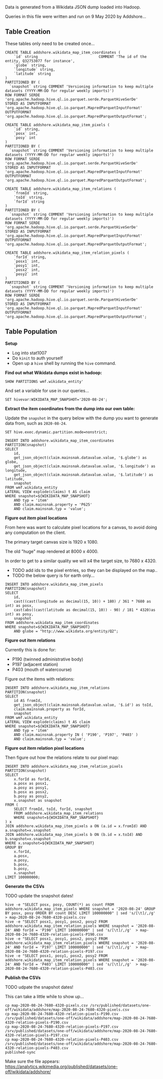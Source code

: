 Data is generated from a Wikidata JSON dump loaded into Hadoop.

Queries in this file were written and run on 9 May 2020 by Addshore...

## Table Creation

These tables only need to be created once...

```
CREATE TABLE addshore.wikidata_map_item_coordinates (
    `id` string                            COMMENT 'The id of the entity, Q32753077 for instance',
    `globe` string,
    `longitude` string,
    `latitude` string
)
PARTITIONED BY (
  `snapshot` string COMMENT 'Versioning information to keep multiple datasets (YYYY-MM-DD for regular weekly imports)')
ROW FORMAT SERDE 'org.apache.hadoop.hive.ql.io.parquet.serde.ParquetHiveSerDe'
STORED AS INPUTFORMAT 'org.apache.hadoop.hive.ql.io.parquet.MapredParquetInputFormat'
OUTPUTFORMAT 'org.apache.hadoop.hive.ql.io.parquet.MapredParquetOutputFormat';

CREATE TABLE addshore.wikidata_map_item_pixels (
    `id` string,
    `posx` int,
    `posy` int
)
PARTITIONED BY (
  `snapshot` string COMMENT 'Versioning information to keep multiple datasets (YYYY-MM-DD for regular weekly imports)')
ROW FORMAT SERDE 'org.apache.hadoop.hive.ql.io.parquet.serde.ParquetHiveSerDe'
STORED AS INPUTFORMAT 'org.apache.hadoop.hive.ql.io.parquet.MapredParquetInputFormat'
OUTPUTFORMAT 'org.apache.hadoop.hive.ql.io.parquet.MapredParquetOutputFormat';

CREATE TABLE addshore.wikidata_map_item_relations (
    `fromId` string,
    `toId` string,
    `forId` string
)
PARTITIONED BY (
  `snapshot` string COMMENT 'Versioning information to keep multiple datasets (YYYY-MM-DD for regular weekly imports)')
ROW FORMAT SERDE 'org.apache.hadoop.hive.ql.io.parquet.serde.ParquetHiveSerDe'
STORED AS INPUTFORMAT 'org.apache.hadoop.hive.ql.io.parquet.MapredParquetInputFormat'
OUTPUTFORMAT 'org.apache.hadoop.hive.ql.io.parquet.MapredParquetOutputFormat';

CREATE TABLE addshore.wikidata_map_item_relation_pixels (
    `forId` string,
    `posx1` int,
    `posy1` int,
    `posx2` int,
    `posy2` int
)
PARTITIONED BY (
  `snapshot` string COMMENT 'Versioning information to keep multiple datasets (YYYY-MM-DD for regular weekly imports)')
ROW FORMAT SERDE 'org.apache.hadoop.hive.ql.io.parquet.serde.ParquetHiveSerDe'
STORED AS INPUTFORMAT 'org.apache.hadoop.hive.ql.io.parquet.MapredParquetInputFormat'
OUTPUTFORMAT 'org.apache.hadoop.hive.ql.io.parquet.MapredParquetOutputFormat';
```

## Table Population

**Setup**

- Log into stat1007
- Do `kinit` to auth yourself
- Open up a `hive` shell by running the `hive` command.

**Find out what Wikidata dumps exist in hadoop:**

`SHOW PARTITIONS wmf.wikidata_entity'`

And set a variable for use in our queries...

`SET hivevar:WIKIDATA_MAP_SNAPSHOT='2020-08-24';`

**Extract the item coordinates from the dump into our own table:**

Update the `snapshot` in the query below with the dump you want to generate data from, such as `2020-08-24`.

```
SET hive.exec.dynamic.partition.mode=nonstrict;

INSERT INTO addshore.wikidata_map_item_coordinates
PARTITION(snapshot)
SELECT
    id,
    get_json_object(claim.mainsnak.datavalue.value, '$.globe') as globe,
    get_json_object(claim.mainsnak.datavalue.value, '$.longitude') as longitude,
    get_json_object(claim.mainsnak.datavalue.value, '$.latitude') as latitude,
    snapshot
FROM wmf.wikidata_entity
LATERAL VIEW explode(claims) t AS claim
WHERE snapshot=${WIKIDATA_MAP_SNAPSHOT}
    AND typ = 'item'
    AND claim.mainsnak.property = 'P625'
    AND claim.mainsnak.typ = 'value';
```

**Figure out item pixel locations**

From here was want to calculate pixel locations for a canvas, to avoid doing any computation on the client.

The primary target canvas size is 1920 x 1080.

The old "huge" map rendered at 8000 x 4000.

In order to get to a similar quality we will x4 the target size, to 7680 x 4320.

 - TODO add ids to the pixel entries, so they can be displayed on the map..
 - TODO the below query is for earth only...

```
INSERT INTO addshore.wikidata_map_item_pixels
PARTITION(snapshot)
SELECT
    id, 
    cast((cast(longitude as decimal(15, 10)) + 180) / 361 * 7680 as int) as posx,
    cast(abs((cast(latitude as decimal(15, 10)) - 90) / 181 * 4320)as int) as posy,
    snapshot
FROM addshore.wikidata_map_item_coordinates
WHERE snapshot=${WIKIDATA_MAP_SNAPSHOT}
    AND globe = "http://www.wikidata.org/entity/Q2";
```

**Figure out item relations**

Currently this is done for:
 - P190 (twinned administrative body)
 - P197 (adjacent station)
 - P403 (mouth of watercourse)

Figure out the items with relations:
```
INSERT INTO addshore.wikidata_map_item_relations
PARTITION(snapshot)
SELECT
    id AS fromId,
    get_json_object(claim.mainsnak.datavalue.value, '$.id') as toId,
    claim.mainsnak.property as forId,
    snapshot
FROM wmf.wikidata_entity
LATERAL VIEW explode(claims) t AS claim
WHERE snapshot=${WIKIDATA_MAP_SNAPSHOT}
    AND typ = 'item'
    AND claim.mainsnak.property IN ( 'P190', 'P197', 'P403' )
    AND claim.mainsnak.typ = 'value';
```

**Figure out item relation pixel locations**

Then figure out how the relations relate to our pixel map:
```
INSERT INTO addshore.wikidata_map_item_relation_pixels
PARTITION(snapshot)
SELECT
    x.forId as forId,
    a.posx as posx1,
    a.posy as posy1,
    b.posx as posx2,
    b.posy as posy2,
    x.snapshot as snapshot
FROM (
    SELECT fromId, toId, forId, snapshot
    FROM addshore.wikidata_map_item_relations
    WHERE snapshot=${WIKIDATA_MAP_SNAPSHOT}
) x
JOIN addshore.wikidata_map_item_pixels a ON (a.id = x.fromId) AND a.snapshot=x.snapshot
JOIN addshore.wikidata_map_item_pixels b ON (b.id = x.toId) AND b.snapshot=x.snapshot
WHERE x.snapshot=${WIKIDATA_MAP_SNAPSHOT}
GROUP BY
    x.forId,
    a.posx,
    a.posy,
    b.posx,
    b.posy,
    x.snapshot
LIMIT 100000000;
```

**Generate the CSVs**

TODO update the snapshot dates!

```
hive -e "SELECT posx, posy, COUNT(*) as count FROM addshore.wikidata_map_item_pixels WHERE snapshot = '2020-08-24' GROUP BY posx, posy ORDER BY count DESC LIMIT 100000000" | sed 's/[\t]/,/g'  > map-2020-08-24-7680-4320-pixels.csv
hive -e "SELECT posx1, posy1, posx2, posy2 FROM addshore.wikidata_map_item_relation_pixels WHERE snapshot = '2020-08-24' AND forId = 'P190' LIMIT 100000000" | sed 's/[\t]/,/g'  > map-2020-08-24-7680-4320-relation-pixels-P190.csv
hive -e "SELECT posx1, posy1, posx2, posy2 FROM addshore.wikidata_map_item_relation_pixels WHERE snapshot = '2020-08-24' AND forId = 'P197' LIMIT 100000000" | sed 's/[\t]/,/g'  > map-2020-08-24-7680-4320-relation-pixels-P197.csv
hive -e "SELECT posx1, posy1, posx2, posy2 FROM addshore.wikidata_map_item_relation_pixels WHERE snapshot = '2020-08-24' AND forId = 'P403' LIMIT 100000000" | sed 's/[\t]/,/g'  > map-2020-08-24-7680-4320-relation-pixels-P403.csv
```

**Publish the CSVs**

TODO udpate the snapshot dates!

This can take a little while to show up...

```
cp map-2020-08-24-7680-4320-pixels.csv /srv/published/datasets/one-off/wikidata/addshore/map-2020-08-24-7680-4320-pixels.csv
cp map-2020-08-24-7680-4320-relation-pixels-P190.csv /srv/published/datasets/one-off/wikidata/addshore/map-2020-08-24-7680-4320-relation-pixels-P190.csv 
cp map-2020-08-24-7680-4320-relation-pixels-P197.csv /srv/published/datasets/one-off/wikidata/addshore/map-2020-08-24-7680-4320-relation-pixels-P197.csv 
cp map-2020-08-24-7680-4320-relation-pixels-P403.csv /srv/published/datasets/one-off/wikidata/addshore/map-2020-08-24-7680-4320-relation-pixels-P403.csv 
published-sync
```

Make sure the file appears: https://analytics.wikimedia.org/published/datasets/one-off/wikidata/addshore/
